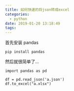 ```yaml
---
title: 如何快速的将json转成excel
categories:
  - python
date: 2019-01-20 13:18:49
tags:
---
```



首先安装 pandas 

`pip install pandas`

然后就很简单了...

```
import pandas as pd

df = pd.read_json('a.json')
df.to_excel("a.xlsx")
```

